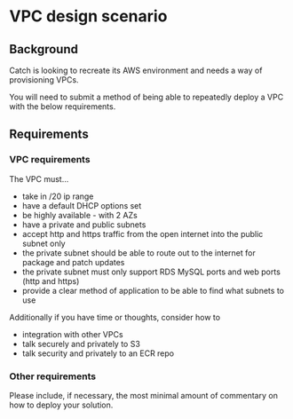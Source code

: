 # VPC design scenario

## Background

Catch is looking to recreate its AWS environment and needs a way of provisioning VPCs.

You will need to submit a method of being able to repeatedly deploy a VPC with the below requirements.


## Requirements

### VPC requirements


The VPC must...

* take in /20 ip range
* have a default DHCP options set
* be highly available - with 2 AZs
* have a private and public subnets 
* accept http and https traffic from the open internet into the public subnet only
* the private subnet should be able to route out to the internet for package and patch updates
* the private subnet must only support RDS MySQL ports and web ports (http and https)
* provide a clear method of application to be able to find what subnets to use

Additionally if you have time or thoughts, consider how to
* integration with other VPCs 
* talk securely and privately to S3
* talk security and privately to an ECR repo 


### Other requirements 

Please include, if necessary, the most minimal amount of commentary on how to deploy your solution.

